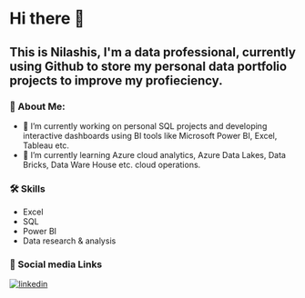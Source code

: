 # Hi there 👋

## This is Nilashis, I'm a data professional, currently using Github to store my personal data portfolio projects to improve my profieciency.

### 🚀 About Me:
- 🔭 I’m currently working on personal SQL projects and developing interactive dashboards using BI tools like Microsoft Power BI, Excel, Tableau etc.
- 🌱 I’m currently learning Azure cloud analytics, Azure Data Lakes, Data Bricks, Data Ware House etc. cloud operations. 


### 🛠 Skills
- Excel 
- SQL
- Power BI
- Data research & analysis

### 🔗 Social media Links
[![linkedin](https://img.shields.io/badge/linkedin-0A66C2?style=for-the-badge&logo=linkedin&logoColor=white)](https://www.linkedin.com/in/nilashis-halder//)
